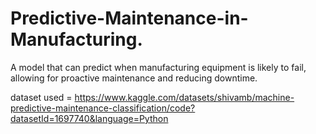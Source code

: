 # Predictive-Maintenance-in-Manufacturing.
A model that can predict when manufacturing equipment is likely to fail, allowing for proactive maintenance and reducing downtime.

dataset used = https://www.kaggle.com/datasets/shivamb/machine-predictive-maintenance-classification/code?datasetId=1697740&language=Python
